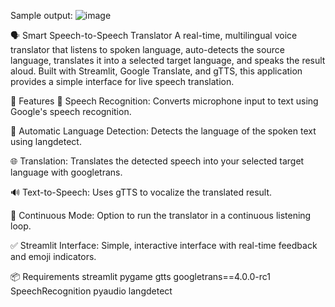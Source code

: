 Sample output:
![image](https://github.com/user-attachments/assets/2a3ebb5e-1cc4-4b7b-8c1f-dfa2f95af7ff)


🗣️ Smart Speech-to-Speech Translator
A real-time, multilingual voice translator that listens to spoken language, auto-detects the source language, translates it into a selected target language, and speaks the result aloud. Built with Streamlit, Google Translate, and gTTS, this application provides a simple interface for live speech translation.

🔧 Features
🎤 Speech Recognition: Converts microphone input to text using Google's speech recognition.

🧠 Automatic Language Detection: Detects the language of the spoken text using langdetect.

🌐 Translation: Translates the detected speech into your selected target language with googletrans.

🔊 Text-to-Speech: Uses gTTS to vocalize the translated result.

🔁 Continuous Mode: Option to run the translator in a continuous listening loop.

✅ Streamlit Interface: Simple, interactive interface with real-time feedback and emoji indicators.

📦 Requirements
streamlit
pygame
gtts
googletrans==4.0.0-rc1
SpeechRecognition
pyaudio
langdetect

